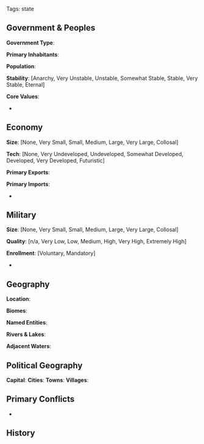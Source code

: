 Tags: state

## Government & Peoples

**Government Type**:

**Primary Inhabitants**: 

**Population**: 

**Stability**: [Anarchy, Very Unstable, Unstable, Somewhat Stable, Stable, Very Stable, Eternal] 

**Core Values**: 

- 


## Economy

**Size**: [None, Very Small, Small, Medium, Large, Very Large, Collosal]

**Tech**: [None, Very Undeveloped, Undeveloped, Somewhat Developed, Developed, Very Developed, Futuristic] 

**Primary Exports**: 

**Primary Imports**: 

- 


## Military

**Size**: [None, Very Small, Small, Medium, Large, Very Large, Collosal]

**Quality**: [n/a, Very Low, Low, Medium, High, Very High, Extremely High]

**Enrollment**: [Voluntary, Mandatory]

- 


## Geography

**Location**: 

**Biomes**: 

**Named Entities**:

**Rivers & Lakes**: 

**Adjacent Waters**: 


## Political Geography

**Capital**: 
**Cities**: 
**Towns**: 
**Villages**: 


## Primary Conflicts

- 


## History

